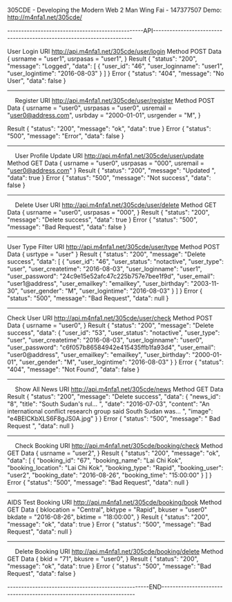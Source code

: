 
305CDE - Developing the Modern Web 2
Man Wing Fai - 147377507
Demo: http://m4nfa1.net/305cde/

-------------------------------------------------API----------------------------------------------------------------------

User Login
URI	http://api.m4nfa1.net/305cde/user/login
Method	POST
Data	{
usrname = "user1",
usrpasas = "user1",
}
Result	{
    "status": "200",
    "message": "Logged",
    "data": [
        {
            "user_id": "46",
            "user_loginname": "user1",
            "user_logintime": "2016-08-03"
        }
]
}
Error	{
    "status": "404",
    "message": "No User",
    "data": false
}

--------------------------------------------------------------------------------------------------------------------------
 
Register
URI	http://api.m4nfa1.net/305cde/user/register
Method	POST
Data	{
usrname = "user0",
usrpasas = "user0",
usremail = "user0@address.com",
usrbday = "2000-01-01",
usrgender = "M",
}


Result	{
    "status": "200",
    "message": "ok",
    "data": true
}
Error	{
    "status": "500",
    "message": "Error",
    "data": false
}

--------------------------------------------------------------------------------------------------------------------------
 
User Profile Update
URI	http://api.m4nfa1.net/305cde/user/update
Method	GET
Data	{
usrname = "user0",
usrpasas = "000",
usremail = "user0@address.com"
}
Result	{
    "status": "200",
    "message": "Updated ",
    "data": true 
}
Error	{
    "status": "500",
    "message": "Not success",
    "data": false
}

--------------------------------------------------------------------------------------------------------------------------
 
Delete User
URI	http://api.m4nfa1.net/305cde/user/delete
Method	GET
Data	{
usrname = "user0",
usrpasas = "000",
}
Result	{
    "status": "200",
    "message": "Delete success",
    "data": true 
}
Error	{
    "status": "500",
    "message": "Bad Request",
    "data": false
}

--------------------------------------------------------------------------------------------------------------------------

User Type Filter
URI	http://api.m4nfa1.net/305cde/user/type
Method	POST
Data	{
usrtype = "user"
}
Result	{
    "status": "200",
    "message": "Delete success",
    "data": [
        {
            "user_id": "46",
            "user_status": "notactive",
            "user_type": "user",
            "user_createtime": "2016-08-03",
            "user_loginname": "user1",
            "user_password": "24c9e15e52afc47c225b757e7bee1f9d",
            "user_email": "user1@address",
            "user_emailkey": "emailkey",
            "user_birthday": "2003-11-30",
            "user_gender": "M",
            "user_logintime": "2016-08-03"
        }
]
}
Error	{
    "status": "500",
    "message": "Bad Request",
    "data": null
}

--------------------------------------------------------------------------------------------------------------------------

Check User
URI	http://api.m4nfa1.net/305cde/user/check
Method	POST
Data	{
usrname = "user0",
}
Result	{
    "status": "200",
    "message": "Delete success",
    "data": {
        "user_id": "53",
        "user_status": "notactive",
        "user_type": "user",
        "user_createtime": "2016-08-03",
        "user_loginname": "user0",
        "user_password": "c6f057b86584942e415435ffb1fa93d4",
        "user_email": "user0@address",
        "user_emailkey": "emailkey",
        "user_birthday": "2000-01-01",
        "user_gender": "M",
        "user_logintime": "2016-08-03"
    }
}
Error	{
    "status": "404",
    "message": "Not Found",
    "data": false
}

--------------------------------------------------------------------------------------------------------------------------
 
Show All News
URI	http://api.m4nfa1.net/305cde/news
Method	GET
Data	
Result	{
    "status": "200",
    "message": "Delete success",
    "data": {
            "news_id": "8",
            "title": "South Sudan's rul… ",
            "date": "2016-07-03",
            "content": "An international conflict research group said South Sudan was… ",
            "image": "e4BElCKbXLS6F8gJS0A.jpg"
        }
 }
Error	{
    "status": "500",
    "message": " Bad Request ",
    "data": null
}

--------------------------------------------------------------------------------------------------------------------------
 
Check Booking
URI	http://api.m4nfa1.net/305cde/booking/check
Method	GET
Data	{
usrname = "user2",
}
Result	{
    "status": "200",
    "message": "ok",
    "data": [
        {
            "booking_id": "67",
            "booking_name": "Lai Chi Kok",
            "booking_location": "Lai Chi Kok",
            "booking_type": "Rapid",
            "booking_user": "user2",
            "booking_date": "2016-08-26",
            "booking_time": "15:00:00"
        }
    ]
}
Error	{
    "status": "500",
    "message": "Bad Request",
    "data": null
}

--------------------------------------------------------------------------------------------------------------------------

AIDS Test Booking
URI	http://api.m4nfa1.net/305cde/booking/book
Method	GET
Data	{
bklocation = "Central",
bktype = "Rapid",
bkuser = "user0"
bkdate = "2016-08-26",
bktime = "18:00:00",
}
Result	{
    "status": "200",
    "message": "ok",
    "data": true
}
Error	{
    "status": "500",
    "message": "Bad Request",
    "data": null
}

--------------------------------------------------------------------------------------------------------------------------
 
Delete Booking
URI	http://api.m4nfa1.net/305cde/booking/delete
Method	GET
Data	{
bkid = "71",
bkusre = "user0",
}
Result	{
    "status": "200",
    "message": "ok",
    "data": true
}
Error	{
    "status": "500",
    "message": "Bad Request",
    "data": false
}

---------------------------------------------------END--------------------------------------------------------------------
